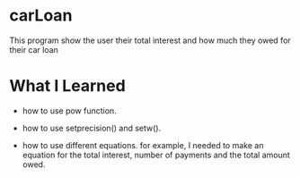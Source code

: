 # carLoan
This program show the user their total interest and how much they owed for their car loan 

# What I Learned

* how to use pow function.

* how to use setprecision() and setw().

* how to use different equations. for example, I needed to make an equation for the total interest, number of payments and the total amount owed.
